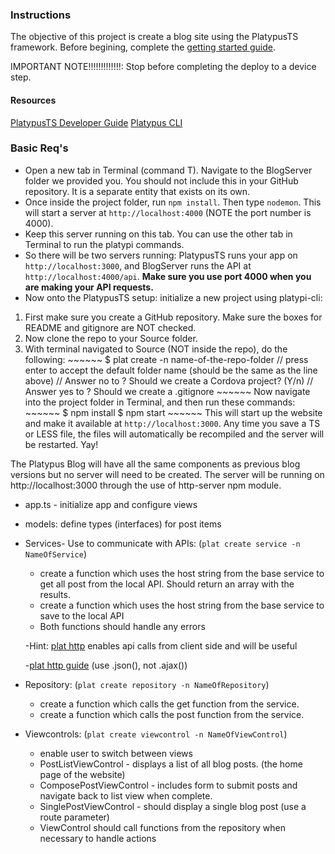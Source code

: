 ### Instructions

The objective of this project is create a blog site using the PlatypusTS framework.
Before begining, complete the [getting started guide](https://developers.platypi.io/docs/getting-started).

IMPORTANT NOTE!!!!!!!!!!!!!: Stop before completing the deploy to a device step.

#### Resources
[PlatypusTS Developer Guide](https://developers.platypi.io/docs/guide)
[Platypus CLI](https://developers.platypi.io/docs/guide/cli)


### Basic Req's
* Open a new tab in Terminal (command T). Navigate to the BlogServer folder we provided you. You should not include this in your GitHub repository. It is a separate entity that exists on its own.
* Once inside the project folder, run `npm install`. Then type `nodemon`. This will start a server at `http://localhost:4000` (NOTE the port number is 4000).
* Keep this server running on this tab. You can use the other tab in Terminal to run the platypi commands.
* So there will be two servers running: PlatypusTS runs your app on `http://localhost:3000`, and BlogServer runs the API at `http://localhost:4000/api`. **Make sure you use port 4000 when you are making your API requests.**
* Now onto the PlatypusTS setup: initialize a new project using platypi-cli:
1. First make sure you create a GitHub repository. Make sure the boxes for README and gitignore are NOT checked.
2. Now clone the repo to your Source folder.
3. With terminal navigated to Source (NOT inside the repo), do the following:
		~~~~~~
		$ plat create -n name-of-the-repo-folder
        // press enter to accept the default folder name (should be the same as the line above)
		// Answer no to ? Should we create a Cordova project? (Y/n)
        // Answer yes to ? Should we create a .gitignore
        ~~~~~~
Now navigate into the project folder in Terminal, and then run these commands:
        ~~~~~~
		$ npm install
		$ npm start
		~~~~~~
This will start up the website and make it available at `http://localhost:3000`. Any time you save a TS or LESS file, the files will automatically be recompiled and the server will be restarted. Yay!

The Platypus Blog will have all the same components as previous blog versions but no server will need to be created. The server will be running on http://localhost:3000 through the use of http-server npm module.

* app.ts - initialize app and configure views
* models: define types (interfaces) for post items

* Services- Use to communicate with APIs: (`plat create service -n NameOfService`)
	- create a function which uses the host string from the base service to get all post from the local API. Should return an array with the results.
	- create a function which uses the host string from the base service to save to the local API
	- Both functions should handle any errors

	-Hint: [plat http](https://developers.platypi.io/docs/api/class/plat.async.Http) enables api calls from client side and will be useful
	
    -[plat http guide](https://developers.platypi.io/docs/guide/useful-components#plat.async.Http) (use .json(), not .ajax())

* Repository: (`plat create repository -n NameOfRepository`)
	- create a function which calls the get function from the service.
	- create a function which calls the post function from the service.

* Viewcontrols: (`plat create viewcontrol -n NameOfViewControl`)
	- enable user to switch between views
	- PostListViewControl - displays a list of all blog posts. (the home page of the website)
	- ComposePostViewControl - includes form to submit posts and navigate back to list view when complete.
    - SinglePostViewControl - should display a single blog post (use a route parameter)
	- ViewControl should call functions from the repository when necessary to handle actions
